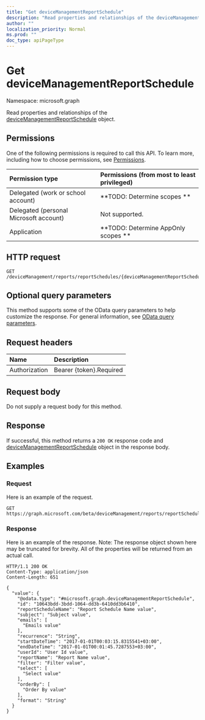 ```yaml
---
title: "Get deviceManagementReportSchedule"
description: "Read properties and relationships of the deviceManagementReportSchedule object."
author: ""
localization_priority: Normal
ms.prod: ""
doc_type: apiPageType
---
```


# Get deviceManagementReportSchedule

Namespace: microsoft.graph

Read properties and relationships of the [deviceManagementReportSchedule](../resources/devicemanagementreportschedule.md) object.

## Permissions
One of the following permissions is required to call this API. To learn more, including how to choose permissions, see [Permissions](/concepts/permissions-reference.md).

|Permission type|Permissions (from most to least privileged)|
|:---|:---|
|Delegated (work or school account)|**TODO: Determine scopes **|
|Delegated (personal Microsoft account)|Not supported.|
|Application|**TODO: Determine AppOnly scopes **|

## HTTP request
<!-- {
  "blockType": "ignored"
}
-->
``` http
GET /deviceManagement/reports/reportSchedules/{deviceManagementReportScheduleId}
```

## Optional query parameters
This method supports some of the OData query parameters to help customize the response. For general information, see [OData query parameters](/graph/query-parameters).

## Request headers
|Name|Description|
|:---|:---|
|Authorization|Bearer {token}.Required|

## Request body
Do not supply a request body for this method.

## Response
If successful, this method returns a `200 OK` response code and [deviceManagementReportSchedule](../resources/devicemanagementreportschedule.md) object in the response body.

## Examples

### Request
Here is an example of the request.
<!-- {
  "blockType": "request",
  "name": "get_devicemanagementreportschedule"
}
-->
``` http
GET https://graph.microsoft.com/beta/deviceManagement/reports/reportSchedules/{deviceManagementReportScheduleId}
```

### Response
Here is an example of the response. Note: The response object shown here may be truncated for brevity. All of the properties will be returned from an actual call.
<!-- {
  "blockType": "response",
  "truncated": true,
  "@odata.type": "microsoft.graph.deviceManagementReportSchedule"
}
-->
``` http
HTTP/1.1 200 OK
Content-Type: application/json
Content-Length: 651

{
  "value": {
    "@odata.type": "#microsoft.graph.deviceManagementReportSchedule",
    "id": "10643bdd-3bdd-1064-dd3b-6410dd3b6410",
    "reportScheduleName": "Report Schedule Name value",
    "subject": "Subject value",
    "emails": [
      "Emails value"
    ],
    "recurrence": "String",
    "startDateTime": "2017-01-01T00:03:15.8315541+03:00",
    "endDateTime": "2017-01-01T00:01:45.7287553+03:00",
    "userId": "User Id value",
    "reportName": "Report Name value",
    "filter": "Filter value",
    "select": [
      "Select value"
    ],
    "orderBy": [
      "Order By value"
    ],
    "format": "String"
  }
}
```

